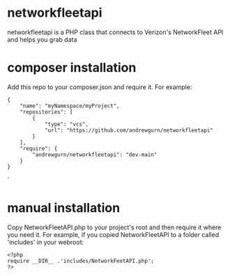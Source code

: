# networkfleetapi
networkfleetapi is a PHP class that connects to Verizon's NetworkFleet API and helps you grab data

# composer installation
Add this repo to your composer.json and require it. For example:


    {
        "name": "myNamespace/myProject",
        "repositories": [
            {
                "type": "vcs",
                "url": "https://github.com/andrewgurn/networkfleetapi"
            }
        ],
        "require": {
            "andrewgurn/networkfleetapi": "dev-main"
        }
    }
`

# manual installation
Copy NetworkFleetAPI.php to your project's root and then require it where you need it.  For example, if you copied NetworkFleetAPI to a folder called 'includes' in your webroot:

```
<?php
require __DIR__ .'includes/NetworkFeetAPI.php';
?>

```
